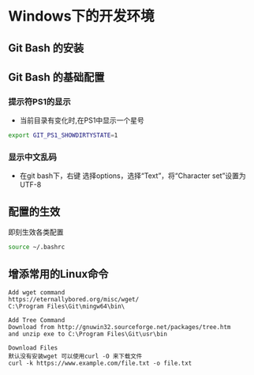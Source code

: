 # Windows下的开发环境

## Git Bash 的安装

## Git Bash 的基础配置

### 提示符PS1的显示

- 当前目录有变化时,在PS1中显示一个星号
```bash
export GIT_PS1_SHOWDIRTYSTATE=1
```
### 显示中文乱码
- 在git bash下，右键 选择options，选择“Text”，将“Character set”设置为  UTF-8


## 配置的生效

即刻生效各类配置 
```bash
source ~/.bashrc
```

## 增添常用的Linux命令

```
Add wget command
https://eternallybored.org/misc/wget/
C:\Program Files\Git\mingw64\bin\

Add Tree Command
Download from http://gnuwin32.sourceforge.net/packages/tree.htm
and unzip exe to C:\Program Files\Git\usr\bin

Download Files
默认没有安装wget 可以使用curl -O 来下载文件
curl -k https://www.example.com/file.txt -o file.txt
```
